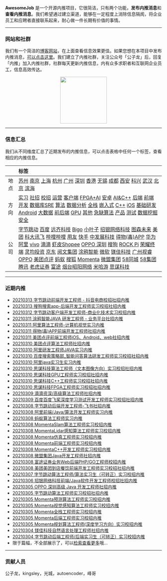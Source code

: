 
 

**AwesomeJob** 是一个开源内推项目，它很简洁，只有两个功能，**发布内推消息**和**查看内推消息**。我们希望通过建立渠道，能够在一定程度上消除信息隔阂，将企业员工和应聘者直接联系起来，耐心做一件长期有价值的事情。

---

### 网站和社群

我们有一个简洁的[博客网站](https://awesomejob.gitee.io/)，在上面查看信息效果更佳。如果您想在本项目中发布内推消息，[可以点击这里](https://wj.qq.com/s2/8043669/40c0)。我们建立了内推社群，关注公众号「公子龙」后，回复「内推」加入内推社群，社群每天更新内推信息，内有众多求职者和互联网企业员工，信息高效传达。

<div align=center><img src="https://img-blog.csdnimg.cn/20210306220847278.jpg?x-oss-process=type_ZmFuZ3poZW5naGVpdGk,shadow_10,text_aHR0cHM6Ly9ibG9nLmNzZG4ubmV0L0RvSmludGlhbg==,size_16,color_FFFFFF,t_70#pic_center" width="150"/></div>


--- 
### 信息汇总

我们从不同维度汇总了近期发布的内推信息，可以点击表格中任何一个标签，查看相应的内推信息。

||标签|
|:---:|:---|
|地点|[苏州](https://awesomejob.gitee.io/tags/苏州)  [南京](https://awesomejob.gitee.io/tags/南京)  [上海](https://awesomejob.gitee.io/tags/上海)  [杭州](https://awesomejob.gitee.io/tags/杭州)  [广州](https://awesomejob.gitee.io/tags/广州)  [深圳](https://awesomejob.gitee.io/tags/深圳)  [香港](https://awesomejob.gitee.io/tags/香港)  [无锡](https://awesomejob.gitee.io/tags/无锡)  [成都](https://awesomejob.gitee.io/tags/成都)  [西安](https://awesomejob.gitee.io/tags/西安)  [科兴](https://awesomejob.gitee.io/tags/科兴)  [武汉](https://awesomejob.gitee.io/tags/武汉)  [北京](https://awesomejob.gitee.io/tags/北京)  [滨海](https://awesomejob.gitee.io/tags/滨海)|
|方向|[实习](https://awesomejob.gitee.io/series/实习)  [社招](https://awesomejob.gitee.io/series/社招)  [校招](https://awesomejob.gitee.io/series/校招)	[运营](https://awesomejob.gitee.io/categories/运营)  [客户端](https://awesomejob.gitee.io/categories/客户端)  [FPGA+AI](https://awesomejob.gitee.io/categories/fpga+ai)  [安卓](https://awesomejob.gitee.io/categories/安卓)  [AI&C++](https://awesomejob.gitee.io/categories/ai&c++)  [后端](https://awesomejob.gitee.io/categories/后端)  [前端](https://awesomejob.gitee.io/categories/前端)  [开发](https://awesomejob.gitee.io/categories/开发)  [数据库SRE](https://awesomejob.gitee.io/categories/数据库sre)  [算法](https://awesomejob.gitee.io/categories/算法)  [数据分析](https://awesomejob.gitee.io/categories/数据分析)  [全栈](https://awesomejob.gitee.io/categories/全栈)  [嵌入式](https://awesomejob.gitee.io/categories/嵌入式)  [C++](https://awesomejob.gitee.io/categories/c++)  [iOS](https://awesomejob.gitee.io/categories/ios)  [基础研发](https://awesomejob.gitee.io/categories/基础研发)  [Android](https://awesomejob.gitee.io/categories/android)  [大数据](https://awesomejob.gitee.io/categories/大数据)  [前后端](https://awesomejob.gitee.io/categories/前后端)  [GPU](https://awesomejob.gitee.io/categories/gpu)  [其他](https://awesomejob.gitee.io/categories/其他)  [急缺算法](https://awesomejob.gitee.io/categories/急缺算法)  [产品](https://awesomejob.gitee.io/categories/产品)  [测试](https://awesomejob.gitee.io/categories/测试)  [数据挖掘](https://awesomejob.gitee.io/categories/数据挖掘)  [安全](https://awesomejob.gitee.io/categories/安全)|
|公司|[字节跳动](https://awesomejob.gitee.io/tags/字节跳动)  [百度](https://awesomejob.gitee.io/tags/百度)  [远齐科技](https://awesomejob.gitee.io/tags/远齐科技)  [Bigo](https://awesomejob.gitee.io/tags/bigo)  [小叶子](https://awesomejob.gitee.io/tags/小叶子)  [招银网络科技](https://awesomejob.gitee.io/tags/招银网络科技)  [图森未来](https://awesomejob.gitee.io/tags/图森未来)  [美团](https://awesomejob.gitee.io/tags/美团)  [科大讯飞](https://awesomejob.gitee.io/tags/科大讯飞)  [哔哩哔哩](https://awesomejob.gitee.io/tags/哔哩哔哩)  [用友](https://awesomejob.gitee.io/tags/用友)  [快手](https://awesomejob.gitee.io/tags/快手)  [中发展科技](https://awesomejob.gitee.io/tags/中发展科技)  [得物(毒)APP](https://awesomejob.gitee.io/tags/得物(毒)app)  [华为](https://awesomejob.gitee.io/tags/华为)  [阿里](https://awesomejob.gitee.io/tags/阿里)  [vivo](https://awesomejob.gitee.io/tags/vivo)  [滴滴](https://awesomejob.gitee.io/tags/滴滴)  [虾皮Shopee](https://awesomejob.gitee.io/tags/虾皮shopee)  [OPPO 深圳](https://awesomejob.gitee.io/tags/oppo-深圳)  [搜狗](https://awesomejob.gitee.io/tags/搜狗)  [ROCK Pi](https://awesomejob.gitee.io/tags/rock-pi)  [荣耀终端](https://awesomejob.gitee.io/tags/荣耀终端)  [灵均投资](https://awesomejob.gitee.io/tags/灵均投资)  [京东](https://awesomejob.gitee.io/tags/京东)  [阅文集团](https://awesomejob.gitee.io/tags/阅文集团)  [涂鸦智能](https://awesomejob.gitee.io/tags/涂鸦智能)  [微软](https://awesomejob.gitee.io/tags/微软)  [镁佳科技](https://awesomejob.gitee.io/tags/镁佳科技)  [广州视睿](https://awesomejob.gitee.io/tags/广州视睿)  [OPPO](https://awesomejob.gitee.io/tags/oppo)  [美团点评](https://awesomejob.gitee.io/tags/美团点评)  [蚂蚁](https://awesomejob.gitee.io/tags/蚂蚁)  [搜狐](https://awesomejob.gitee.io/tags/搜狐)  [Momenta](https://awesomejob.gitee.io/tags/momenta)  [微盟集团](https://awesomejob.gitee.io/tags/微盟集团)  [58同城](https://awesomejob.gitee.io/tags/58同城)  [58集团](https://awesomejob.gitee.io/tags/58集团)  [腾讯](https://awesomejob.gitee.io/tags/腾讯)  [老虎证券](https://awesomejob.gitee.io/tags/老虎证券)  [富途](https://awesomejob.gitee.io/tags/富途)  [烟台昭阳网络](https://awesomejob.gitee.io/tags/烟台昭阳网络)  [米哈游](https://awesomejob.gitee.io/tags/米哈游)  [思谋科技](https://awesomejob.gitee.io/tags/思谋科技)|
--- 

### 近期内推 
- [20210313  字节跳动前端开发工程师 - 抖音电商校招社招内推](https://awesomejob.gitee.io/posts/jobs/job_122)
- [20210313  搜狗搜索app-后端开发工程师实习校招社招内推](https://awesomejob.gitee.io/posts/jobs/job_121)
- [20210312  字节跳动客户端开发工程师-商业化技术实习校招内推](https://awesomejob.gitee.io/posts/jobs/job_120)
- [20210311  涂鸦智能JAVA 研发工程师 - 业务平台社招内推](https://awesomejob.gitee.io/posts/jobs/job_119)
- [20210311  阿里算法工程师-计算机视觉实习内推](https://awesomejob.gitee.io/posts/jobs/job_118)
- [20210311  得物(毒)APP前端开发工程师社招内推](https://awesomejob.gitee.io/posts/jobs/job_117)
- [20210311  美团点评前端工程师iOS、Android、web社招内推](https://awesomejob.gitee.io/posts/jobs/job_116)
- [20210310  美团点评算法工程师社招内推](https://awesomejob.gitee.io/posts/jobs/job_115)
- [20210310  阿里研发工程师JAVA实习内推](https://awesomejob.gitee.io/posts/jobs/job_114)
- [20210310  百度搜索策略部_智能问答算法研发工程师实习校招社招内推](https://awesomejob.gitee.io/posts/jobs/job_113)
- [20210310  阿里java实习生实习内推](https://awesomejob.gitee.io/posts/jobs/job_112)
- [20210310  思谋科技算法工程师（文本图像方向）实习校招社招内推](https://awesomejob.gitee.io/posts/jobs/job_111)
- [20210310  思谋科技GPU工程师实习校招社招内推](https://awesomejob.gitee.io/posts/jobs/job_110)
- [20210310  思谋科技C++工程师实习校招社招内推](https://awesomejob.gitee.io/posts/jobs/job_109)
- [20210310  思谋科技FPGA工程师实习校招社招内推](https://awesomejob.gitee.io/posts/jobs/job_108)
- [20210309  滴滴资深/高级算法工程师社招内推](https://awesomejob.gitee.io/posts/jobs/job_107)
- [20210309  百度百度飞桨深度学习测试开发工程师实习校招社招内推](https://awesomejob.gitee.io/posts/jobs/job_106)
- [20210308  字节跳动后端开发工程师-飞书社招内推](https://awesomejob.gitee.io/posts/jobs/job_105)
- [20210308  阿里前端/Java/算法开发工程师实习内推](https://awesomejob.gitee.io/posts/jobs/job_104)
- [20210308  蚂蚁算法工程师实习内推](https://awesomejob.gitee.io/posts/jobs/job_103)
- [20210308  MomentaSlam算法工程师实习校招内推](https://awesomejob.gitee.io/posts/jobs/job_102)
- [20210308  MomentaLidar感知算法工程师实习校招内推](https://awesomejob.gitee.io/posts/jobs/job_101)
- [20210308  Momenta仿真工程师实习校招内推](https://awesomejob.gitee.io/posts/jobs/job_100)
- [20210308  Momenta前端工程师实习校招内推](https://awesomejob.gitee.io/posts/jobs/job_99)
- [20210308  MomentaC++开发工程师实习校招内推](https://awesomejob.gitee.io/posts/jobs/job_98)
- [20210308  微盟集团Java开发工程师社招内推](https://awesomejob.gitee.io/posts/jobs/job_97)
- [20210308  富途证券业务Web后端PHP/GO工程师校招内推](https://awesomejob.gitee.io/posts/jobs/job_96)
- [20210308  美团美团到店餐饮前端开发工程师实习校招社招内推](https://awesomejob.gitee.io/posts/jobs/job_95)
- [20210307  字节跳动算法工程师/算法实习生（可转正）实习校招内推](https://awesomejob.gitee.io/posts/jobs/job_94)
- [20210306  招银网络科技前端/Java软件开发工程师校招社招内推](https://awesomejob.gitee.io/posts/jobs/job_93)
- [20210305  OPPO 深圳高级 Java 开发工程师社招内推](https://awesomejob.gitee.io/posts/jobs/job_92)
- [20210305  字节跳动算法工程师实习校招社招内推](https://awesomejob.gitee.io/posts/jobs/job_91)
- [20210305  Momenta预测算法工程师实习校招内推](https://awesomejob.gitee.io/posts/jobs/job_90)
- [20210305  Momenta视觉感知算法工程师实习校招内推](https://awesomejob.gitee.io/posts/jobs/job_89)
- [20210305  Momenta全栈工程师实习校招内推](https://awesomejob.gitee.io/posts/jobs/job_88)
- [20210305  Momenta后端工程师实习校招内推](https://awesomejob.gitee.io/posts/jobs/job_87)
- [20210305  Momenta规划算法工程师(深度学习方向）实习校招内推](https://awesomejob.gitee.io/posts/jobs/job_86)
- [20210304  镁佳科技自然语言处理工程师社招内推](https://awesomejob.gitee.io/posts/jobs/job_85)
- [20210304  字节跳动后端工程师/后端实习生（可转正）实习校招内推](https://awesomejob.gitee.io/posts/jobs/job_84)
- 限于篇幅，不全部展示了，可以[检索查看更多](https://awesomejob.gitee.io/)哦...
--- 
### 贡献人员
公子龙，kingsley，光城，autoencoder，峰哥
